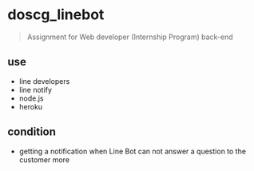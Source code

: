 # doscg_linebot

> Assignment  for Web developer (Internship Program) back-end

## use  
- line developers
- line notify
- node.js
- heroku

## condition
- getting a notification when Line Bot can not answer a question to the customer more
